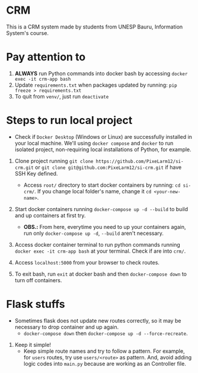 # CRM
This is a CRM system made by students from UNESP Bauru, Information System's course.

# Pay attention to

1. **ALWAYS** run Python commands into docker bash by accessing `docker exec -it crm-app bash`
2. Update `requirements.txt` when packages updated by running: `pip freeze > requirements.txt`
3. To quit from `venv/`, just run `deactivate`

# Steps to run local project 
- Check if `Docker Desktop` (Windows or Linux) are successfully installed in your local machine. We'll using `docker compose` and `docker` to run isolated project, non-requiring local installations of Python, for example.

1. Clone project running `git clone https://github.com/PixeLarm12/si-crm.git` or `git clone git@github.com:PixeLarm12/si-crm.git` if have SSH Key defined.
    - Access `root/` directory to start docker containers by running: `cd si-crm/`. If you change local folder's name, change it `cd <your-new-name>`.

2. Start docker containers running `docker-compose up -d --build` to build and up containers at first try.
    - **OBS.:** From here, everytime you need to up your containers again, run only `docker-compose up -d`, `--build` aren't necessary.

3. Access docker container terminal to run python commands running `docker exec -it crm-app bash` at your terminal. Check if are into `crm/`.

4. Access `localhost:5000` from your browser to check routes.

5. To exit bash, run `exit` at docker bash and then `docker-compose down` to turn off containers.

# Flask stuffs

- Sometimes flask does not update new routes correctly, so it may be necessary to drop container and up again.
    - `docker-compose down` then `docker-compose up -d --force-recreate`.

1. Keep it simple!
    - Keep simple route names and try to follow a pattern. For example, for `users` routes, try use `users/<route>` as pattern. And, avoid adding logic codes into `main.py` because are working as an Controller file.